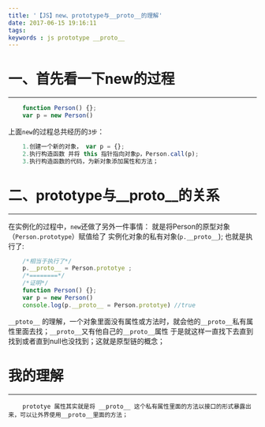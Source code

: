 ```yaml
---
title: '【JS】new、prototype与__proto__的理解'
date: 2017-06-15 19:16:11
tags:
keywords : js prototype __proto__
---
```

 # 一、首先看一下new的过程
---------------------
```js
    function Person() {};
    var p = new Person()
```
上面`new`的过程总共经历的`3步`：
```js
    1.创建一个新的对象， var p = {};
    2.执行构造函数 并将 this 指针指向对象p，Person.call(p);
    3.执行构造函数的代码，为新对象添加属性和方法；
```
 # 二、prototype与\__proto__的关系
---------------------
在实例化的过程中，`new`还做了另外一件事情：
就是将Person的原型对象（`Person.prototype`）赋值给了 实例化对象的私有对象(`p.__proto__`);
也就是执行了:
```js
    /*相当于执行了*/
    p.__proto__ = Person.prototye ;
    /*========*/
    /*证明*/
    function Person() {};
    var p = new Person()
    console.log(p.__proto__ = Person.prototye) //true
```
`__ptoto__` 的理解，一个对象里面没有属性或方法时，就会他的`__proto__`私有属性里面去找；`__proto__`又有他自己的`__proto__`属性
于是就这样一直找下去直到找到或者直到null也没找到；这就是原型链的概念；

 # 我的理解
----------------
```
    prototye 属性其实就是将 __proto__ 这个私有属性里面的方法以接口的形式暴露出来，可以让外界使用__proto__里面的方法；
```






